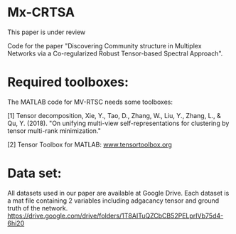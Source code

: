 # Mx-CRTSA
This paper is under review

Code for the paper "Discovering Community structure in Multiplex Networks via a Co-regularized Robust Tensor-based Spectral Approach".


# Required toolboxes:
The MATLAB code for MV-RTSC needs some toolboxes:

[1] Tensor decomposition, Xie, Y., Tao, D., Zhang, W., Liu, Y., Zhang, L., & Qu, Y. (2018). 
"On unifying multi-view self-representations for clustering by tensor multi-rank minimization."

[2] Tensor Toolbox for MATLAB: <a href="https://www.tensortoolbox.org">www.tensortoolbox.org</a>

# Data set:
All datasets used in our paper are available at Google Drive. Each dataset is a mat file containing 2 variables including adgacancy tensor and ground truth of the network. https://drive.google.com/drive/folders/1T8AITuQZCbCB52PELprIVb75d4-6hi20

